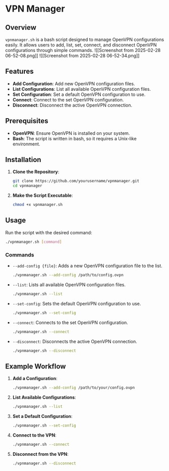 # VPN Manager

## Overview

`vpnmanager.sh` is a bash script designed to manage OpenVPN configurations easily. It allows users to add, list, set, connect, and disconnect OpenVPN configurations through simple commands.
![[Screenshot from 2025-02-28 06-52-08.png]]
![[Screenshot from 2025-02-28 06-52-34.png]]
## Features

- **Add Configuration**: Add new OpenVPN configuration files.
- **List Configurations**: List all available OpenVPN configuration files.
- **Set Configuration**: Set a default OpenVPN configuration to use.
- **Connect**: Connect to the set OpenVPN configuration.
- **Disconnect**: Disconnect the active OpenVPN connection.

## Prerequisites

- **OpenVPN**: Ensure OpenVPN is installed on your system.
- **Bash**: The script is written in bash, so it requires a Unix-like environment.

## Installation

1. **Clone the Repository**:
    ```bash
    git clone https://github.com/yourusername/vpnmanager.git
    cd vpnmanager
    ```

2. **Make the Script Executable**:
    ```bash
    chmod +x vpnmanager.sh
    ```

## Usage

Run the script with the desired command:

```bash
./vpnmanager.sh [command]
```

### Commands

- `--add-config {file}`: Adds a new OpenVPN configuration file to the list.
    ```bash
    ./vpnmanager.sh --add-config /path/to/config.ovpn
    ```

- `--list`: Lists all available OpenVPN configuration files.
    ```bash
    ./vpnmanager.sh --list
    ```

- `--set-config`: Sets the default OpenVPN configuration to use.
    ```bash
    ./vpnmanager.sh --set-config
    ```

- `--connect`: Connects to the set OpenVPN configuration.
    ```bash
    ./vpnmanager.sh --connect
    ```

- `--disconnect`: Disconnects the active OpenVPN connection.
    ```bash
    ./vpnmanager.sh --disconnect
    ```

## Example Workflow

1. **Add a Configuration**:
    ```bash
    ./vpnmanager.sh --add-config /path/to/your/config.ovpn
    ```

2. **List Available Configurations**:
    ```bash
    ./vpnmanager.sh --list
    ```

3. **Set a Default Configuration**:
    ```bash
    ./vpnmanager.sh --set-config
    ```

4. **Connect to the VPN**:
    ```bash
    ./vpnmanager.sh --connect
    ```

5. **Disconnect from the VPN**:
    ```bash
    ./vpnmanager.sh --disconnect
    ```
